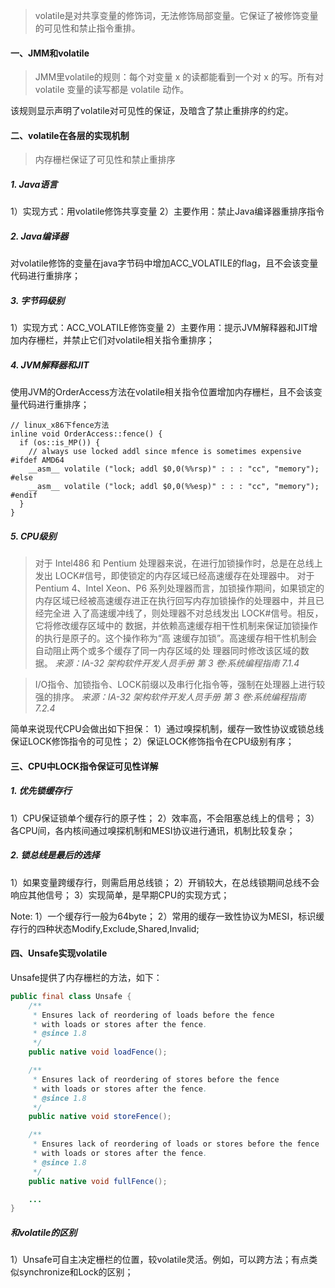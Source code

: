 > volatile是对共享变量的修饰词，无法修饰局部变量。它保证了被修饰变量的可见性和禁止指令重排。
#### 一、JMM和volatile
> JMM里volatile的规则：每个对变量 x 的读都能看到一个对 x 的写。所有对 volatile 变量的读写都是 volatile 动作。

该规则显示声明了volatile对可见性的保证，及暗含了禁止重排序的约定。

#### 二、volatile在各层的实现机制

> 内存栅栏保证了可见性和禁止重排序

##### 1. Java语言
1）实现方式：用volatile修饰共享变量
2）主要作用：禁止Java编译器重排序指令
##### 2. Java编译器
对volatile修饰的变量在java字节码中增加ACC_VOLATILE的flag，且不会该变量代码进行重排序；
##### 3. 字节码级别
1）实现方式：ACC_VOLATILE修饰变量
2）主要作用：提示JVM解释器和JIT增加内存栅栏，并禁止它们对volatile相关指令重排序；

##### 4. JVM解释器和JIT
使用JVM的OrderAccess方法在volatile相关指令位置增加内存栅栏，且不会该变量代码进行重排序；

```
// linux_x86下fence方法
inline void OrderAccess::fence() {
  if (os::is_MP()) {
    // always use locked addl since mfence is sometimes expensive
#ifdef AMD64
    __asm__ volatile ("lock; addl $0,0(%%rsp)" : : : "cc", "memory");
#else
    __asm__ volatile ("lock; addl $0,0(%%esp)" : : : "cc", "memory");
#endif
  }
}
```
##### 5. CPU级别

> 对于 Intel486 和 Pentium 处理器来说，在进行加锁操作时，总是在总线上发出 LOCK#信号，即使锁定的内存区域已经高速缓存在处理器中。
> 对于 Pentium 4、Intel Xeon、P6 系列处理器而言，加锁操作期间，如果锁定的 内存区域已经被高速缓存进正在执行回写内存加锁操作的处理器中，并且已经完全进 入了高速缓冲线了，则处理器不对总线发出 LOCK#信号。相反，它将修改缓存区域中的 数据，并依赖高速缓存相干性机制来保证加锁操作的执行是原子的。这个操作称为“高 速缓存加锁”。高速缓存相干性机制会自动阻止两个或多个缓存了同一内存区域的处 理器同时修改该区域的数据。
> *来源：IA-32 架构软件开发人员手册 第 3 卷:系统编程指南  7.1.4*

>I/O指令、加锁指令、LOCK前缀以及串行化指令等，强制在处理器上进行较强的排序。
>*来源：IA-32 架构软件开发人员手册 第 3 卷:系统编程指南  7.2.4*

简单来说现代CPU会做出如下担保：
1）通过嗅探机制，缓存一致性协议或锁总线保证LOCK修饰指令的可见性；
2）保证LOCK修饰指令在CPU级别有序；
#### 三、CPU中LOCK指令保证可见性详解
##### 1. 优先锁缓存行
1）CPU保证锁单个缓存行的原子性；
2）效率高，不会阻塞总线上的信号；
3）各CPU间，各内核间通过嗅探机制和MESI协议进行通讯，机制比较复杂；
##### 2. 锁总线是最后的选择
1）如果变量跨缓存行，则需启用总线锁；
2）开销较大，在总线锁期间总线不会响应其他信号；
3）实现简单，是早期CPU的实现方式；

Note:
1）一个缓存行一般为64byte；
2）常用的缓存一致性协议为MESI，标识缓存行的四种状态Modify,Exclude,Shared,Invalid;
#### 四、Unsafe实现volatile
Unsafe提供了内存栅栏的方法，如下：
```java
public final class Unsafe {
    /**
     * Ensures lack of reordering of loads before the fence
     * with loads or stores after the fence.
     * @since 1.8
     */
    public native void loadFence();

    /**
     * Ensures lack of reordering of stores before the fence
     * with loads or stores after the fence.
     * @since 1.8
     */
    public native void storeFence();

    /**
     * Ensures lack of reordering of loads or stores before the fence
     * with loads or stores after the fence.
     * @since 1.8
     */
    public native void fullFence();

    ...
}
```
##### 和volatile的区别
1）Unsafe可自主决定栅栏的位置，较volatile灵活。例如，可以跨方法；有点类似synchronize和Lock的区别；